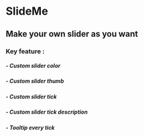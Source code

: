 # SlideMe
## Make your own slider as you want

### Key feature :
##### - Custom slider color
##### - Custom slider thumb
##### - Custom slider tick
##### - Custom slider tick description
##### - Tooltip every tick
